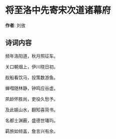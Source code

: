 # 将至洛中先寄宋次道诸幕府

**作者**: 刘攽

## 诗词内容

频年洛阳道，秋月照征车。

关口朝烟上，伊川晓日初。

舣船看饮马，投策数游鱼。

蝉嘒随林静，钟鸣应谷虚。

夙龄怀胜尚，吏役久愁予。

及此娱山水，翻知喜简书。

名都士渊薮，盛德世璠玙。

羁旅如倾盖，詹言兴有余。

